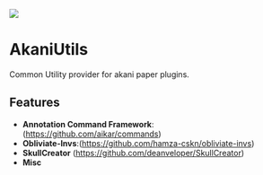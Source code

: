 [![](https://jitpack.io/v/KalypzoSolutions/AkaniUtils.svg)](https://jitpack.io/#KalypzoSolutions/AkaniUtils)
# AkaniUtils
Common Utility provider for akani paper plugins.


## Features
- **Annotation Command Framework**:(https://github.com/aikar/commands)
- **Obliviate-Invs**:(https://github.com/hamza-cskn/obliviate-invs)
- **SkullCreator** (https://github.com/deanveloper/SkullCreator)
- **Misc**